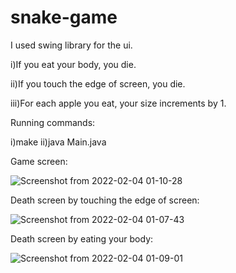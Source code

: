 # snake-game

I used swing library for the ui.

i)If you eat your body, you die.

ii)If you touch the edge of screen, you die.

iii)For each apple you eat, your size increments by 1.

Running commands:

i)make
ii)java Main.java

Game screen:

![Screenshot from 2022-02-04 01-10-28](https://user-images.githubusercontent.com/59194826/152438595-c1f0f3d8-c38e-4ffb-b229-25e6c50ca540.png)



Death screen by touching the edge of screen:

![Screenshot from 2022-02-04 01-07-43](https://user-images.githubusercontent.com/59194826/152438705-a3181ca7-dbe2-43f7-9a4b-6a6e472f4eef.png)



Death screen by eating your body:

![Screenshot from 2022-02-04 01-09-01](https://user-images.githubusercontent.com/59194826/152438768-1fe672ea-8c11-48b5-8244-9bb7f7b5569e.png)
